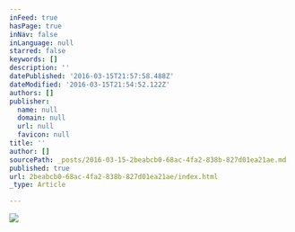 ```yaml
---
inFeed: true
hasPage: true
inNav: false
inLanguage: null
starred: false
keywords: []
description: ''
datePublished: '2016-03-15T21:57:58.488Z'
dateModified: '2016-03-15T21:54:52.122Z'
authors: []
publisher:
  name: null
  domain: null
  url: null
  favicon: null
title: ''
author: []
sourcePath: _posts/2016-03-15-2beabcb0-68ac-4fa2-838b-827d01ea21ae.md
published: true
url: 2beabcb0-68ac-4fa2-838b-827d01ea21ae/index.html
_type: Article

---
```

![](https://the-grid-user-content.s3-us-west-2.amazonaws.com/00f8fe5a-e794-468b-8b7d-c77f9e1ac243.jpg)